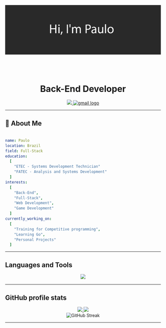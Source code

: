 <div align="center">
  <img src="im paulo.png"/>
</div>

<br>
<br>
<br>

<h1 align="center">Back-End Developer</h1>

<div align="center">
  <a href="https://www.linkedin.com/in/paulo-emilio-427319254" target="_blank">
    <img src="https://img.shields.io/badge/linkedin-%230077B5.svg?style=for-the-badge&logo=linkedin&logoColor=white" height="25" target="_blank">
  </a> 
  <a href="mailto:emiliosantos936@gmail.com?Body=Hey%20there%21" target="_blank">
      <img src="https://img.shields.io/badge/Gmail-D14836?style=for-the-badge&logo=gmail&logoColor=white" height="25" alt="gmail logo" />
  </a>
</div>


---

<h2>👀 About Me</h2>

```yaml

name: Paulo
location: Brazil
field: Full-Stack
education:
  [
    "ETEC - Systems Development Technician"
    "FATEC - Analysis and Systems Development"
  ]
interests:
  [
    "Back-End",
    "Full-Stack",
    "Web Development",
    "Game Development"
  ]
currently_working_on:
  [
    "Training for Competitive programming",
    "Learning Go",
    "Personal Projects"
  ]
```

---

<h2>Languages and Tools</h2>
<div align="left">
<p align="center">
  <a href="https://skillicons.dev">
    <img src="https://skillicons.dev/icons?i=cs,js,go,mysql,git,html,css,tailwind,visualstudio,vscode" />
  </a>
</p>
</div>

---

<h2>GitHub profile stats</h2>

<div align="center">
<a href="https://github.com/paulobacana?tab=repositories">
  <img height="180em" src="https://github-readme-stats.vercel.app/api?username=paulobacana&theme=dark&show_icons=true&hide_border=false&count_private=true" />
</a>
<a href="https://paulobacana.github.io/">
  <img height="180em" src="https://github-readme-stats.vercel.app/api/top-langs/?username=paulobacana&theme=dark&show_icons=true&hide_border=false&layout=compact" />
</a>
</div>

<div align="center">
  <img src="https://github-readme-streak-stats.herokuapp.com/?user=paulobacana&theme=dark&hide_border=false" alt="GitHub Streak" />
</div>

---

